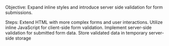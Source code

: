 Objective: Expand inline styles and introduce server side validation for form submissions.

Steps:
Extend HTML with more complex forms and user interactions.
Utilize inline JavaScript for client-side form validation.
Implement server-side validation for submitted form data.
Store validated data in temporary server-side storage
